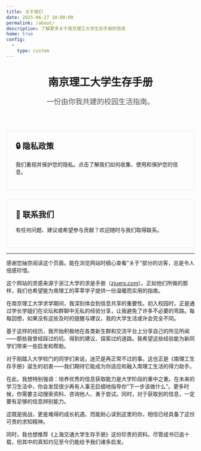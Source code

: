 ```yaml
---
title: 关于我们
date: 2025-06-27 10:00:00
permalink: /about/
description: 了解更多关于南京理工大学生存手册的信息
home: true
config:
  -
    type: custom
---
```

<div style="text-align: center; margin-top: 2rem; margin-bottom: 4rem;">
  <h1>南京理工大学生存手册</h1>
  <p style="font-size: 1.2rem; color: #555;">一份由你我共建的校园生活指南。</p>
</div>

<div style="display: grid; grid-template-columns: repeat(auto-fit, minmax(250px, 1fr)); gap: 1.5rem;">
  <a href="./privacy.md" style="text-decoration: none; color: inherit; border: 1px solid #e2e8f0; border-radius: 8px; padding: 1.5rem; transition: all 0.3s; display: block;">
    <h2 style="margin-top: 0;">🔒 隐私政策</h2>
    <p>我们重视并保护您的隐私。点击了解我们如何收集、使用和保护您的信息。</p>
  </a>
  <a href="./contact.md" style="text-decoration: none; color: inherit; border: 1px solid #e2e8f0; border-radius: 8px; padding: 1.5rem; transition: all 0.3s; display: block;">
    <h2 style="margin-top: 0;">💬 联系我们</h2>
    <p>有任何问题、建议或希望参与贡献？欢迎随时与我们取得联系。</p>
  </a>
</div>

---

<div class="about-section">
  <p class="greeting">感谢您抽空阅读这个页面。能在浏览网站时细心查看"关于"部分的访客，总是令人倍感珍惜。

这个网站的灵感来源于浙江大学的求是手册（<a href="https://zjuers.com/welcome/postscript/" target="_blank">zjuers.com</a>）。正如他们所做的那样，我们也希望能为南理工的莘莘学子提供一份温暖而实用的指南。

在南京理工大学求学期间，我深刻体会到信息共享的重要性。初入校园时，正是通过学长学姐们在论坛和群聊中无私的经验分享，让我避免了许多不必要的弯路。每每回想，如果没有这些及时的提醒与建议，我的大学生活或许会完全不同。

基于这样的经历，我开始积极地在各类新生群和交流平台上分享自己的所见所闻——那些我曾经踩过的坑、得到的建议、探索过的道路。我希望这些经验能为新同学们带来一些启发和帮助。

对于刚踏入大学校门的同学们来说，迷茫是再正常不过的事。这也正是《南理工生存手册》诞生的初衷——我们期待它能成为你适应和融入南理工生活的得力助手。

在此，我想特别强调：培养优秀的信息获取能力是大学阶段的重中之重。在未来的学习生活中，你会发现很少再有人事无巨细地指导你"下一步该做什么"。更多时候，你需要主动搜索资料、咨询他人、勇于尝试。同时，对于获取到的信息，一定要有足够的信息辨别能力。

这既是挑战，更是难得的成长机遇。而能耐心读到这里的你，相信已经具备了这份可贵的求知精神。

同时，我也想推荐《上海交通大学生存手册》这份珍贵的资料。尽管成书已逾十载，但其中的真知灼见至今仍能给予我们诸多启发。
</p>

</div>

<style>
  .feature-card:hover {
    border-color: var(--theme-color);
    box-shadow: 0 4px 12px rgba(0,0,0,0.1);
  }
</style>